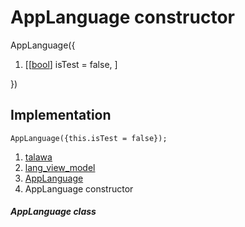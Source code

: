 
<div>

# AppLanguage constructor

</div>


AppLanguage({

1.  [[[bool](https://api.flutter.dev/flutter/dart-core/bool-class.md)]
    isTest = false,
    ]

})



## Implementation

``` language-dart
AppLanguage({this.isTest = false});
```







1.  [talawa](../../index.md)
2.  [lang_view_model](../../view_model_lang_view_model/)
3.  [AppLanguage](../../view_model_lang_view_model/AppLanguage-class.md)
4.  AppLanguage constructor

##### AppLanguage class







